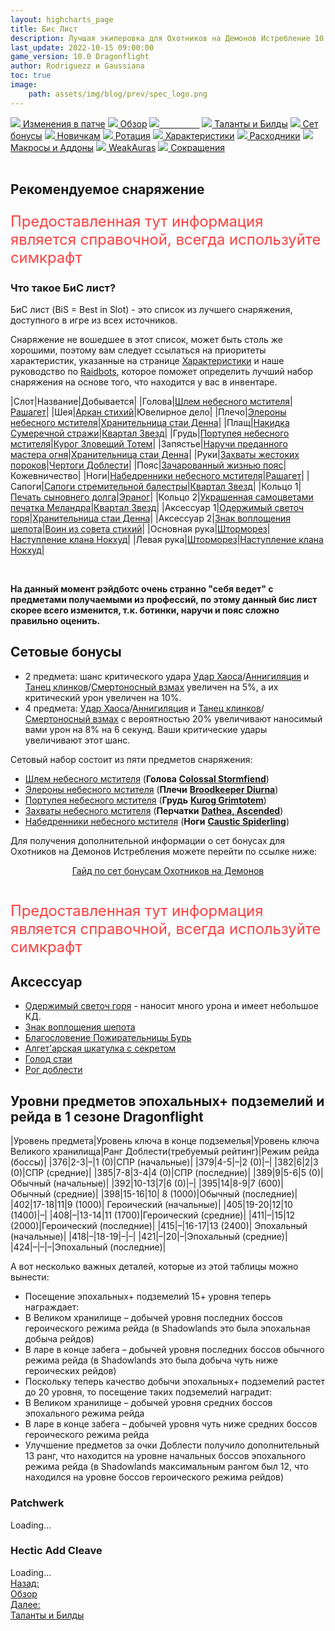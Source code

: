 ```yaml
---
layout: highcharts_page
title: Бис Лист
description: Лучшая экиперовка для Охотников на Демонов Истребление 10.0 PvE Dragonflight
last_update: 2022-10-15 09:00:00
game_version: 10.0 Dragonflight 
author: Rodriguezz и Gaussiana
toc: true
image:
    path: assets/img/blog/prev/spec_logo.png
---
```


<div id="smooth-nav-outer">
<a href="{{ site.url }}/guide/havoc/changes-patch.html"><img src="https://wow.zamimg.com/images/wow/icons/medium/inv_misc_spyglass_02.jpg"> Изменения в патче</a>
<a href="{{ site.url }}/guide/havoc/overview.html"><img src="https://wow.zamimg.com/images/wow/icons/medium/inv_misc_spyglass_02.jpg"> Обзор</a>
<a href="{{ site.url }}/guide/havoc/gear.html"><img src="https://wow.zamimg.com/images/wow/icons/medium/inv_chest_chain_03.jpg"><span style="color: white;"> Бис лист</span></a>
<a href="{{ site.url }}/guide/havoc/talent-builds.html"><img src="https://wow.zamimg.com/images/wow/icons/medium/ability_marksmanship.jpg"> Таланты и Билды</a>
<a href="{{ site.url }}/guide/havoc/set-bonuses.html"><img src="https://wow.zamimg.com/images/wow/icons/medium/wow_token01.jpg"> Сет бонусы</a>
<a href="{{ site.url }}/guide/havoc/beginners.html"><img src="https://wow.zamimg.com/images/wow/icons/medium/spell_lifegivingseed.jpg"> Новичкам</a>
<a href="{{ site.url }}/guide/havoc/rotation-priority.html"><img src="https://wow.zamimg.com/images/wow/icons/medium/spell_mekkatorque_bot_bluegear.jpg"> Ротация</a>
<a href="{{ site.url }}/guide/havoc/stats.html"><img src="https://wow.zamimg.com/images/wow/icons/medium/inv_inscription_80_warscroll_intellect.jpg"> Характеристики</a>
<a href="{{ site.url }}/guide/havoc/consumables.html"><img src="https://wow.zamimg.com/images/wow/icons/medium/inv_potion_92.jpg"> Расходники</a>
<a href="{{ site.url }}/guide/havoc/macros-addons.html"><img src="https://wow.zamimg.com/images/wow/icons/medium/inv_eng_gearspringparts.jpg"> Макросы и Аддоны</a>
<a href="{{ site.url }}/guide/havoc/weakauras.html"><img src="https://wow.zamimg.com/images/wow/icons/medium/spell_holy_auramastery.jpg"> WeakAuras</a>
<a href="{{ site.url }}/guide/havoc/common-terms.html"><img src="https://wow.zamimg.com/images/wow/icons/medium/ui_chat.jpg"> Сокращения</a>
</div>
<br>

## Рекомендуемое снаряжение

<p style="color:#ff4040;font-size:1.7em;">Предоставленная тут информация является справочной, всегда используйте симкрафт</p>

### Что такое БиС лист?

БиС лист (BiS = Best in Slot) - это список из лучшего снаряжения, доступного в игре из всех источников.

Снаряжение не вошедшее в этот список, может быть столь же хорошими, поэтому вам следует ссылаться на приоритеты характеристик, указанные на странице <a href="{{ site.url }}/guide/havoc/stats.html"> Характеристики</a> и наше руководство по <a href="{{ site.url }}/guide/general/raidbots.html"> Raidbots</a>, которое поможет определить лучший набор снаряжения на основе того, что находится у вас в инвентаре.	

<div class="table-box" markdown="1">

|Слот|Название|Добывается|
|Голова|[Шлем небесного мстителя](https://www.wowhead.com/ru/item=200345)|[Рашагет](https://www.wowhead.com/ru/npc=199031)|
|Шея|[Аркан стихий](https://www.wowhead.com/ru/item=193001)|Ювелирное дело|
|Плечо|[Элероны небесного мстителя](https://www.wowhead.com/ru/item=200347/)|[Хранительница стаи Денна](https://www.wowhead.com/ru/npc=190245)|
|Плащ|[Накидка Сумеречной стражи](https://www.wowhead.com/ru/item=137483/?bonus=9130:7977:42:8822:8819:9144:3300:8767&class=12&ilvl=421&spec=577)|[Квартал Звезд](https://www.wowhead.com/ru/zone=8079/)|
|Грудь|[Портупея небесного мстителя](https://www.wowhead.com/ru/item=200342)|[Курог Зловещий Тотем](https://www.wowhead.com/ru/npc=181378)|
|Запястье|[Наручи преданного мастера огня](https://www.wowhead.com/ru/item=195525/?bonus=6652:8783:8784:7936:7937:4800:4786:1498&class=12&ilvl=424&spec=577)|[Хранительница стаи Денна](https://www.wowhead.com/ru/npc=190245)|
|Руки|[Захваты жестоких пороков](https://www.wowhead.com/ru/item=133617/?bonus=6652:8811:8812:6808:4786:3300&class=12&crafted-stats=32:36&ilvl=421&spec=577)|[Чертоги Доблести](https://www.wowhead.com/ru/zone=7672)|
|Пояс|[Зачарованный жизнью пояс](https://www.wowhead.com/ru/item=193407/?bonus=8836:8840:8902:8801:8932:8960:8790&class=12&crafted-stats=49:32&ilvl=418&spec=577)|Кожевничество|
|Ноги|[Набедренники небесного мстителя](https://www.wowhead.com/ru/item=200346)|[Рашагет](https://www.wowhead.com/ru/npc=199031)|
|Сапоги|[Сапоги стремительной балестры](https://www.wowhead.com/ru/item=137497/?bonus=6652:8811:8812:6808:4786:3300&class=12&crafted-stats=32:36&ilvl=421&spec=577)|[Квартал Звезд](https://www.wowhead.com/ru/zone=8079)|
|Кольцо 1|[Печать сыновнего долга](https://www.wowhead.com/ru/item=195526/)|[Эраног](https://www.wowhead.com/ru/npc=184972/)|
|Кольцо 2|[Украшенная самоцветами печатка Меландра](https://www.wowhead.com/ru/item=134542/?bonus=6652:7936:7979:1472:8767&ilvl=415&spec=577)|[Квартал Звезд](https://www.wowhead.com/ru/zone=8079)|
|Аксессуар 1|[Одержимый светоч горя](https://www.wowhead.com/ru/item=194308)|[Хранительница стаи Денна](https://ru.wowhead.com/npc=190245/)|
|Аксессуар 2|[Знак воплощения шепота](https://www.wowhead.com/ru/item=194301)|[Воин из совета стихий](https://www.wowhead.com/ru/npc=187771)|
|Основная рука|[Шторморез](https://www.wowhead.com/ru/item=193688/)|[Наступление клана Нокхуд](https://www.wowhead.com/ru/zone=13982/)|
|Левая рука|[Шторморез](https://www.wowhead.com/ru/item=193688/)|[Наступление клана Нокхуд](https://www.wowhead.com/ru/zone=13982/)|

</div>
<br>

**На данный момент рэйдботс очень странно "себя ведет" с предметами получаемыми из профессий, по этому данный бис лист скорее всего изменится, т.к. ботинки, наручи и пояс сложно правильно оценить.**

## Сетовые бонусы

* 2 предмета: шанс критического удара [Удар Хаоса](https://ru.wowhead.com/spell=162794/)/[Аннигиляция](https://ru.wowhead.com/spell=201427) и [Танец клинков](https://ru.wowhead.com/spell=188499)/[Смертоносный взмах](https://www.wowhead.com/spell=210152) увеличен на 5%, а их критический урон увеличен на 10%.
* 4 предмета: [Удар Хаоса](https://ru.wowhead.com/spell=162794/)/[Аннигиляция](https://ru.wowhead.com/spell=201427) и [Танец клинков](https://ru.wowhead.com/spell=188499)/[Смертоносный взмах](https://www.wowhead.com/spell=210152) с вероятностью 20% увеличивают наносимый вами урон на 8% на 6 секунд. Ваши критические удары увеличивают этот шанс.


Сетовый набор состоит из пяти предметов снаряжения:

* <span class="q4">[Шлем небесного мстителя](https://www.wowhead.com/ru/item=200345)</span> (**Голова** [**Colossal Stormfiend**](https://www.wowhead.com/ru/npc=197145/))
* <span class="q4">[Элероны небесного мстителя](https://www.wowhead.com/ru/item=200347)</span> (**Плечи** [**Broodkeeper Diurna**](https://www.wowhead.com/ru/npc=190245))
* <span class="q4">[Портупея небесного мстителя](https://www.wowhead.com/ru/item=200342)</span> (**Грудь** [**Kurog Grimtotem**](https://www.wowhead.com/ru/npc=184986/))
* <span class="q4">[Захваты небесного мстителя](https://www.wowhead.com/ru/item=200344)</span> (**Перчатки** [**Dathea, Ascended**](https://www.wowhead.com/ru/npc=189813))
* <span class="q4">[Набедренники небесного мстителя](https://www.wowhead.com/ru/item=200346/)</span> (**Ноги** [**Caustic Spiderling**](https://www.wowhead.com/ru/npc=189233/))

Для получения дополнительной информации о сет бонусах для Охотников на Демонов Истребления можете  перейти по ссылке ниже: 

<div style="text-align: -webkit-center; text-align: -moz-center;">
<a class="c12 cta-button" href="{{ site.url }}/guide/havoc/set-bonuses.html" data-border="strong" data-markup-content-target="1" data-icon="true">
<span class="cta-button-icon" style="background-image: url(&quot;https://wow.zamimg.com/images/wow/icons/medium/wow_token01.jpg&quot;);">
</span>Гайд по сет бонусам Охотников на Демонов</a></div><br>

<p style="color:#ff4040;font-size:1.7em;">Предоставленная тут информация является справочной, всегда используйте симкрафт</p>

## Аксессуар

* [Одержимый светоч горя](https://www.wowhead.com/ru/item=194308) - наносит много урона и имеет небольшое КД.
* [Знак воплощения шепота](https://www.wowhead.com/ru/item=194301)
* [Благословение Пожирательницы Бурь](https://www.wowhead.com/ru/item=194302/)
* [Алгет'арская шкатулка с секретом](https://www.wowhead.com/ru/item=193701)
* [Голод стаи](https://www.wowhead.com/ru/item=136975)
* [Рог доблести](https://www.wowhead.com/ru/item=133642)

## Уровни предметов эпохальных+ подземелий и рейда в 1 сезоне Dragonflight

|Уровень предмета|Уровень ключа в конце подземелья|Уровень ключа Великого хранилища|Ранг Доблести(требуемый рейтинг)|Режим рейда (боссы)|
|376|2-3|–|1 (0)|СПР (начальные)|
|379|4-5|–|2 (0)|–|
|382|6|2|3 (0)|СПР (средние)|
|385|7-8|3-4|4 (0)|СПР (последние)|
|389|9|5-6|5 (0)|Обычный (начальные)|
|392|10-13|7|6 (0)|–|
|395|14|8-9|7 (600)|	Обычный (средние)|
|398|15-16|10|	8 (1000)|Обычный (последние)|
|402|17-18|11|9 (1000)|	Героический (начальные)|
|405|19-20|12|10 (1400)|–|
|408|–|13-14|11 (1700)|Героический (средние)|
|411|–|15|12 (2000)|Героический (последние)|
|415|–|16-17|13 (2400)|	Эпохальный (начальные)|
|418|–|18-19|–|–|
|421|–|20|–|Эпохальный (средние)|
|424|–|–|–|Эпохальный (последние)|

А вот несколько важных деталей, которые из этой таблицы можно вынести:
* Посещение эпохальных+ подземелий 15+ уровня теперь награждает:
* В Великом хранилище – добычей уровня последних боссов героического режима рейда (в Shadowlands это была эпохальная добыча рейдов)
* В ларе в конце забега – добычей уровня последних боссов обычного режима рейда (в Shadowlands это была добыча чуть ниже героических рейдов)
* Поскольку теперь качество добычи эпохальных+ подземелий растет до 20 уровня, то посещение таких подземелий наградит:
* В Великом хранилище – добычей уровня средних боссов эпохального режима рейда
* В ларе в конце забега – добычей уровня чуть ниже средних боссов героического режима рейда
* Улучшение предметов за очки Доблести получило дополнительный 13 ранг, что находится на уровне начальных боссов эпохального режима рейда (в Shadowlands максимальным рангом был 12, что находился на уровне боссов героического режима рейдов)

### Patchwerk
<div id="bloodmallet_patchwerk" class="bloodmallet_chart" data-wow-class="demon_hunter" data-wow-spec="havoc" data-font-color="#eee" data-background-color="#222" data-language="ru" data-entries="10">Loading...</div>

### Hectic Add Cleave
<div id="bloodmallet_hecticaddcleave" class="bloodmallet_chart" data-wow-class="demon_hunter" data-wow-spec="havoc" data-fight-style="hecticaddcleave" data-font-color="#eee" data-background-color="#222" data-language="ru">Loading...</div>


<div class="minibox minibox-left"><a href="{{ site.url }}/guide/havoc/overview.html">Назад:<br>Обзор</a></div> 
<div class="minibox"><a href="{{ site.url }}/guide/havoc/talent-builds.html">Далее:<br>Таланты и Билды</a></div>

<br>